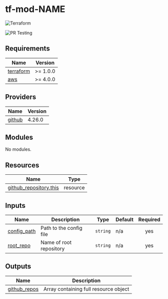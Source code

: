 # tf-mod-NAME
![Terraform](https://img.shields.io/badge/terraform-%235835CC.svg?style=for-the-badge&logo=terraform&logoColor=white)

![PR Testing](https://github.com/liamshort/tf-mod-template/actions/workflows/pull_request.workflow.yml/badge.svg)

<!-- BEGINNING OF PRE-COMMIT-TERRAFORM DOCS HOOK -->
## Requirements

| Name | Version |
|------|---------|
| <a name="requirement_terraform"></a> [terraform](#requirement\_terraform) | >= 1.0.0 |
| <a name="requirement_aws"></a> [aws](#requirement\_aws) | >= 4.0.0 |

## Providers

| Name | Version |
|------|---------|
| <a name="provider_github"></a> [github](#provider\_github) | 4.26.0 |

## Modules

No modules.

## Resources

| Name | Type |
|------|------|
| [github_repository.this](https://registry.terraform.io/providers/hashicorp/github/latest/docs/resources/repository) | resource |

## Inputs

| Name | Description | Type | Default | Required |
|------|-------------|------|---------|:--------:|
| <a name="input_config_path"></a> [config\_path](#input\_config\_path) | Path to the config file | `string` | n/a | yes |
| <a name="input_root_repo"></a> [root\_repo](#input\_root\_repo) | Name of root repository | `string` | n/a | yes |

## Outputs

| Name | Description |
|------|-------------|
| <a name="output_github_repos"></a> [github\_repos](#output\_github\_repos) | Array containing full resource object |
<!-- END OF PRE-COMMIT-TERRAFORM DOCS HOOK -->

<!-- BEGIN_TF_DOCS -->

<!-- END_TF_DOCS -->